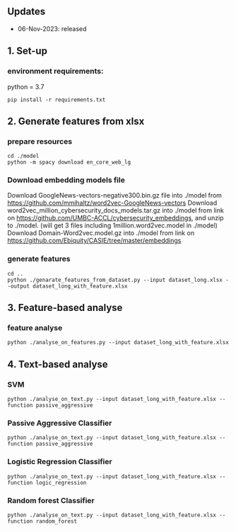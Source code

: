 ## Updates
- 06-Nov-2023: released


## 1. Set-up
### environment requirements:
python = 3.7
```
pip install -r requirements.txt
```

## 2. Generate features from xlsx
### prepare resources
```
cd ./model
python -m spacy download en_core_web_lg
```

### Download embedding models file 
Download GoogleNews-vectors-negative300.bin.gz file into ./model from https://github.com/mmihaltz/word2vec-GoogleNews-vectors
Download word2vec_million_cybersecurity_docs_models.tar.gz into ./model from link on https://github.com/UMBC-ACCL/cybersecurity_embeddings, and unzip to ./model. (will get 3 files including 1million.word2vec.model in ./model)
Download Domain-Word2vec.model.gz into ./model from link on https://github.com/Ebiquity/CASIE/tree/master/embeddings

### generate features
```
cd ..
python ./genarate_features_from_dataset.py --input dataset_long.xlsx --output dataset_long_with_feature.xlsx
```

## 3. Feature-based analyse
### feature analyse
```
python ./analyse_on_features.py --input dataset_long_with_feature.xlsx
```

## 4. Text-based analyse

### SVM
```
python ./analyse_on_text.py --input dataset_long_with_feature.xlsx --function passive_aggressive
```

### Passive Aggressive Classifier
```
python ./analyse_on_text.py --input dataset_long_with_feature.xlsx --function passive_aggressive
```

### Logistic Regression Classifier
```
python ./analyse_on_text.py --input dataset_long_with_feature.xlsx --function logic_regression
```

### Random forest Classifier
```
python ./analyse_on_text.py --input dataset_long_with_feature.xlsx --function random_forest
```
